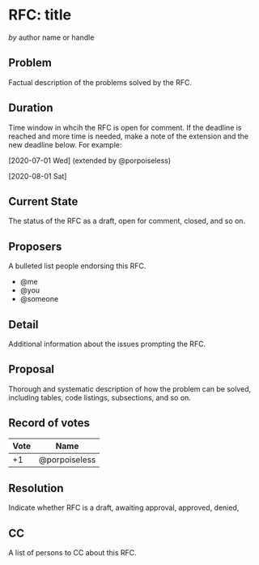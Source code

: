 # RFC: title
*by* author name or handle

## Problem

Factual description of the problems solved by the RFC.

## Duration

Time window in whcih the RFC is open for comment. If the deadline is
reached and more time is needed, make a note of the extension and the
new deadline below. For example:

[2020-07-01 Wed] (extended by @porpoiseless)

[2020-08-01 Sat]

## Current State

The status of the RFC as a draft, open for comment, closed, and so on.

## Proposers

A bulleted list people endorsing this RFC.

- @me
- @you
- @someone

## Detail

Additional information about the issues prompting the RFC.

## Proposal

Thorough and systematic description of how the problem can be solved,
including tables, code listings, subsections, and so on.

## Record of votes

| Vote | Name          |
| ---- | ------------- |
| +1   | @porpoiseless |

## Resolution

Indicate whether RFC is a draft, awaiting approval, approved, denied,

## CC

A list of persons to CC about this RFC.

